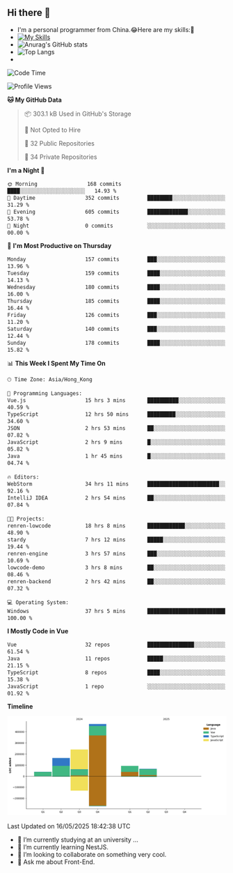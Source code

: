## Hi there 👋
- I'm a personal programmer from China.😂Here are my skills:🤔
- [![My Skills](https://skillicons.dev/icons?i=js,html,css,vue,typescript,java,golang)](https://skillicons.dev)
- ![Anurag's GitHub stats](https://github-readme-stats.vercel.app/api?username=FluffyChi-Xing&count_private=true&show_icons=true&theme=radical)
- ![Top Langs](https://github-readme-stats.vercel.app/api/top-langs/?username=FluffyChi-Xing)
- <!--START_SECTION:waka-->
![Code Time](http://img.shields.io/badge/Code%20Time-1%2C469%20hrs%2032%20mins-blue)

![Profile Views](http://img.shields.io/badge/Profile%20Views-0-blue)

**🐱 My GitHub Data** 

> 📦 303.1 kB Used in GitHub's Storage 
 > 
> 🚫 Not Opted to Hire
 > 
> 📜 32 Public Repositories 
 > 
> 🔑 34 Private Repositories 
 > 
**I'm a Night 🦉** 

```text
🌞 Morning                168 commits         ████░░░░░░░░░░░░░░░░░░░░░   14.93 % 
🌆 Daytime                352 commits         ████████░░░░░░░░░░░░░░░░░   31.29 % 
🌃 Evening                605 commits         █████████████░░░░░░░░░░░░   53.78 % 
🌙 Night                  0 commits           ░░░░░░░░░░░░░░░░░░░░░░░░░   00.00 % 
```
📅 **I'm Most Productive on Thursday** 

```text
Monday                   157 commits         ███░░░░░░░░░░░░░░░░░░░░░░   13.96 % 
Tuesday                  159 commits         ████░░░░░░░░░░░░░░░░░░░░░   14.13 % 
Wednesday                180 commits         ████░░░░░░░░░░░░░░░░░░░░░   16.00 % 
Thursday                 185 commits         ████░░░░░░░░░░░░░░░░░░░░░   16.44 % 
Friday                   126 commits         ███░░░░░░░░░░░░░░░░░░░░░░   11.20 % 
Saturday                 140 commits         ███░░░░░░░░░░░░░░░░░░░░░░   12.44 % 
Sunday                   178 commits         ████░░░░░░░░░░░░░░░░░░░░░   15.82 % 
```


📊 **This Week I Spent My Time On** 

```text
🕑︎ Time Zone: Asia/Hong_Kong

💬 Programming Languages: 
Vue.js                   15 hrs 3 mins       ██████████░░░░░░░░░░░░░░░   40.59 % 
TypeScript               12 hrs 50 mins      █████████░░░░░░░░░░░░░░░░   34.60 % 
JSON                     2 hrs 53 mins       ██░░░░░░░░░░░░░░░░░░░░░░░   07.82 % 
JavaScript               2 hrs 9 mins        █░░░░░░░░░░░░░░░░░░░░░░░░   05.82 % 
Java                     1 hr 45 mins        █░░░░░░░░░░░░░░░░░░░░░░░░   04.74 % 

🔥 Editors: 
WebStorm                 34 hrs 11 mins      ███████████████████████░░   92.16 % 
IntelliJ IDEA            2 hrs 54 mins       ██░░░░░░░░░░░░░░░░░░░░░░░   07.84 % 

🐱‍💻 Projects: 
renren-lowcode           18 hrs 8 mins       ████████████░░░░░░░░░░░░░   48.90 % 
stardy                   7 hrs 12 mins       █████░░░░░░░░░░░░░░░░░░░░   19.44 % 
renren-engine            3 hrs 57 mins       ███░░░░░░░░░░░░░░░░░░░░░░   10.69 % 
lowcode-demo             3 hrs 8 mins        ██░░░░░░░░░░░░░░░░░░░░░░░   08.46 % 
renren-backend           2 hrs 42 mins       ██░░░░░░░░░░░░░░░░░░░░░░░   07.32 % 

💻 Operating System: 
Windows                  37 hrs 5 mins       █████████████████████████   100.00 % 
```

**I Mostly Code in Vue** 

```text
Vue                      32 repos            ███████████████░░░░░░░░░░   61.54 % 
Java                     11 repos            █████░░░░░░░░░░░░░░░░░░░░   21.15 % 
TypeScript               8 repos             ████░░░░░░░░░░░░░░░░░░░░░   15.38 % 
JavaScript               1 repo              ░░░░░░░░░░░░░░░░░░░░░░░░░   01.92 % 
```



**Timeline**

![Lines of Code chart](https://raw.githubusercontent.com/FluffyChi-Xing/FluffyChi-Xing/main/assets/bar_graph.png)


 Last Updated on 16/05/2025 18:42:38 UTC
<!--END_SECTION:waka-->
- 🔭 I’m currently studying at an university ...
- 🌱 I’m currently learning NestJS.
- 👯 I’m looking to collaborate on something very cool.
- 💬 Ask me about Front-End.
